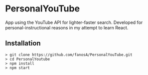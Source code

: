 # PersonalYouTube

App using the YouTube API for lighter-faster search. Developed for personal-instructional reasons in my attempt to learn React.


## Installation
	> git clone https://github.com/fanosA/PersonalYouTube.git
	> cd PersonalYoutube
	> npm install
	> npm start
